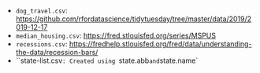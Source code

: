 - `dog_travel.csv`: https://github.com/rfordatascience/tidytuesday/tree/master/data/2019/2019-12-17
- `median_housing.csv`: https://fred.stlouisfed.org/series/MSPUS
- `recessions.csv`: https://fredhelp.stlouisfed.org/fred/data/understanding-the-data/recession-bars/
- ``state-list.csv`: Created using `state.abb` and `state.name`